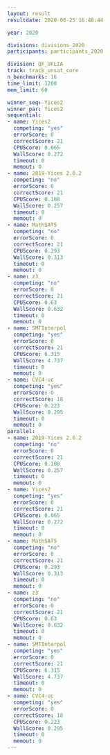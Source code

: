 ```yaml
---
layout: result
resultdate: 2020-06-25 16:48:44

year: 2020

divisions: divisions_2020
participants: participants_2020

division: QF_UFLIA
track: track_unsat_core
n_benchmarks: 16
time_limit: 1200
mem_limit: 60

winner_seq: Yices2
winner_par: Yices2
sequential:
- name: Yices2
  competing: "yes"
  errorScore: 0
  correctScore: 21
  CPUScore: 0.065
  WallScore: 0.272
  timeout: 0
  memout: 0
- name: 2019-Yices 2.6.2
  competing: "no"
  errorScore: 0
  correctScore: 21
  CPUScore: 0.108
  WallScore: 0.257
  timeout: 0
  memout: 0
- name: MathSAT5
  competing: "no"
  errorScore: 0
  correctScore: 21
  CPUScore: 0.293
  WallScore: 0.313
  timeout: 0
  memout: 0
- name: z3
  competing: "no"
  errorScore: 0
  correctScore: 21
  CPUScore: 0.63
  WallScore: 0.632
  timeout: 0
  memout: 0
- name: SMTInterpol
  competing: "yes"
  errorScore: 0
  correctScore: 21
  CPUScore: 6.315
  WallScore: 4.737
  timeout: 0
  memout: 0
- name: CVC4-uc
  competing: "yes"
  errorScore: 0
  correctScore: 18
  CPUScore: 0.223
  WallScore: 0.295
  timeout: 0
  memout: 0
parallel:
- name: 2019-Yices 2.6.2
  competing: "no"
  errorScore: 0
  correctScore: 21
  CPUScore: 0.108
  WallScore: 0.257
  timeout: 0
  memout: 0
- name: Yices2
  competing: "yes"
  errorScore: 0
  correctScore: 21
  CPUScore: 0.065
  WallScore: 0.272
  timeout: 0
  memout: 0
- name: MathSAT5
  competing: "no"
  errorScore: 0
  correctScore: 21
  CPUScore: 0.293
  WallScore: 0.313
  timeout: 0
  memout: 0
- name: z3
  competing: "no"
  errorScore: 0
  correctScore: 21
  CPUScore: 0.63
  WallScore: 0.632
  timeout: 0
  memout: 0
- name: SMTInterpol
  competing: "yes"
  errorScore: 0
  correctScore: 21
  CPUScore: 6.315
  WallScore: 4.737
  timeout: 0
  memout: 0
- name: CVC4-uc
  competing: "yes"
  errorScore: 0
  correctScore: 18
  CPUScore: 0.223
  WallScore: 0.295
  timeout: 0
  memout: 0
---
```

